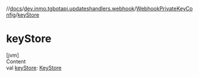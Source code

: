//[docs](../../../index.md)/[dev.inmo.tgbotapi.updateshandlers.webhook](../index.md)/[WebhookPrivateKeyConfig](index.md)/[keyStore](key-store.md)



# keyStore  
[jvm]  
Content  
val [keyStore](key-store.md): [KeyStore](https://docs.oracle.com/javase/8/docs/api/java/security/KeyStore.html)  



